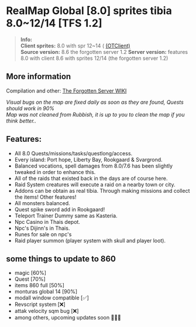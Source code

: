 # RealMap Global [8.0] sprites tibia 8.0~12/14 [TFS 1.2]

>  
> **Info:**  
> **Client sprites:** 8.0 with spr 12~14 ( [(OTClient)](https://github.com/Brunowots/OTClient-V8-Realmap)  
>**Source version:** 8.6 the forgotten server 1.2 
> **Server version:** features 8.0 with client 8.6 with sprites 12/14 (the forgotten server 1.2)
>  




## More information
Compilation and other: [The Forgotten Server WIKI](https://github.com/otland/forgottenserver/wiki)

_Visual bugs on the map are fixed daily as soon as they are found, Quests should work in 90%   
Map was not cleaned from Rubbish, it is up to you to clean the map if you think better.._

## Features:
- All 8.0 Quests/missions/tasks/questlong/access.  
- Every island: Port hope, Liberty Bay, Rookgaard & Svargrond.  
- Balanced vocations, spell damages from 8.0/7.6 has been slightly tweaked in order to enhance this.  
- All of the raids that existed back in the days are of course here.  
- Raid System creatures will execute a raid on a nearby town or city.  
- Addons can be obtain as real tibia. Through making missions and collect the items! Other features!  
- All monsters balanced.  
- Quest spike sword add in Rookgaard!  
- Teleport Trainer Dummy same as Kasteria.
- Npc Casino in Thais depot.
- Npc's Dijinn's in Thais.
- Runes for sale on npc's
- Raid player summon (player system with skull and player loot).

## some things to update to 860
- magic [60%]
- Quest [70%]
- items 860 full [50%]
- monturas global 14 [90%]
- modall window compatible [✅]
- Revscript system [❌]
- attak velocity sqm bug [❌]
- among others, upcoming updates soon 🙌🏻✨ 
